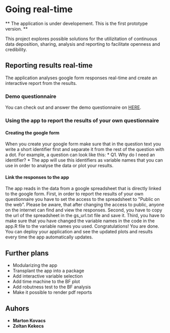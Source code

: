 # Going real-time

** The application is under developement. This is the first prototype version. **

This project explores possible solutions for the utilizitation of continuous data deposition, sharing, analysis and reporting to facilitate openness and credibility.

## Reporting results real-time

The application analyses google form responses real-time and create an interactive report from the results.

### Demo questionnaire

You can check out and answer the demo questionnaire on [HERE](https://forms.gle/Gg446ZPG3X2Eqea69).

### Using the app to report the results of your own questionnaire

#### Creating the google form

When you create your google form make sure that in the question text you write a short identifier first and separate it from the rest of the question with a dot.
For example, a question can look like this: * Q1. Why do I need an identifier? *
The app will use this identifiers as variable names that you can use in order to analyse the data or plot your results.

#### Link the responses to the app

The app reads in the data from a google spreadsheet that is directly linked to the google form.
First, in order to report the results of your own questionnaire you have to set the access to the spreadsheet to "Public on the web". Please be aware, that after changing the access to public, anyone on the internet can find and view the responses.
Second, you have to copy the url of the spreadsheet in the gs_url.txt file and save it.
Third, you have to make sure that you have changed the variable names in the code in the app.R file to the variable names you used.
Congratulations! You are done. You can deploy your application and see the updated plots and results every time the app automatically updates.

## Further plans

* Modularizing the app
* Transplant the app into a package
* Add interactive variable selection
* Add time machine to the BF plot
* Add robutness test to the BF analysis
* Make it possible to render pdf reports

## Auhors

* **Marton Kovacs**
* **Zoltan Kekecs**
